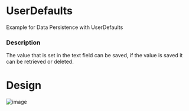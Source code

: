# UserDefaults
Example for Data Persistence with UserDefaults

### Description
The value that is set in the text field can be saved, if the value is saved it can be retrieved or deleted.

# Design
![image](https://user-images.githubusercontent.com/68967448/164950177-da5de3de-f986-490d-af7b-83935e789064.png)

